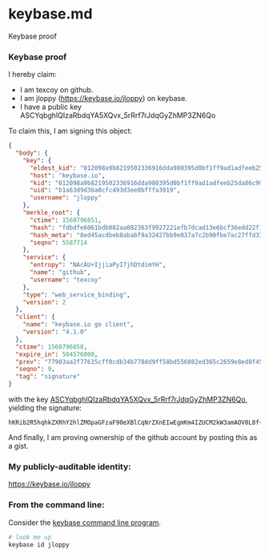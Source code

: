 # keybase.md
Keybase proof
### Keybase proof

I hereby claim:

  * I am texcoy on github.
  * I am jloppy (https://keybase.io/jloppy) on keybase.
  * I have a public key ASCYqbghlQIzaRbdqYA5XQvx_5rRrf7rJdqGyZhMP3ZN6Qo

To claim this, I am signing this object:

```json
{
  "body": {
    "key": {
      "eldest_kid": "012098a9b8219502336916dda980395d0bf1ff9ad1adfeeb25da86c9984c3f764de90a",
      "host": "keybase.io",
      "kid": "012098a9b8219502336916dda980395d0bf1ff9ad1adfeeb25da86c9984c3f764de90a",
      "uid": "b1a63d9d36a0cfc493d3ee0bfffa3919",
      "username": "jloppy"
    },
    "merkle_root": {
      "ctime": 1560796851,
      "hash": "fdbdfe6061bdb082aa082363f9927221efb7dcad13e6bcf36edd22f169111b81357bcb159209b35ae9480764e161e442e6742601bee8c0f9ada69274cf15b014",
      "hash_meta": "8ed45acdbeb8ababf9a32427bb9e037a7c2b90fbe7ac27ffd3393f7e2a34373a",
      "seqno": 5587714
    },
    "service": {
      "entropy": "NAcAU+IjjiaPyI7jhDtdimYH",
      "name": "github",
      "username": "texcoy"
    },
    "type": "web_service_binding",
    "version": 2
  },
  "client": {
    "name": "keybase.io go client",
    "version": "4.1.0"
  },
  "ctime": 1560796858,
  "expire_in": 504576000,
  "prev": "77903aa2f77615cff0cdb34b778dd9ff58bd556082ed365c2659e8ed8f45afa6",
  "seqno": 9,
  "tag": "signature"
}
```

with the key [ASCYqbghlQIzaRbdqYA5XQvx_5rRrf7rJdqGyZhMP3ZN6Qo](https://keybase.io/jloppy), yielding the signature:

```
hKRib2R5hqhkZXRhY2hlZMOpaGFzaF90eXBlCqNrZXnEIwEgmKm4IZUCM2kW3amAOV0L8f+a0a3+6yXahsmYTD92TekKp3BheWxvYWTESpcCCcQgd5A6ovd2Fc/wzbNLd43Z/1i9VWCC7TZcJlno7Y9Fr6bEIAH/kwG/d+GGu7QS7qbLAk8FMfYR/7OjaXXWjGBL5RgRAgHCo3NpZ8RAjWX6CglpjPnB1EvTIiTqdYSi8AFTaLSSGHxfbY1pdj6I8vNhjYc+M760Fz2wYTasUvIO1HwFgYaXspB3qU82C6hzaWdfdHlwZSCkaGFzaIKkdHlwZQildmFsdWXEIFzVDJg51bK2aMKEVprKaW43bCzpxZiAFPxmzjnhopSOo3RhZ80CAqd2ZXJzaW9uAQ==

```

And finally, I am proving ownership of the github account by posting this as a gist.

### My publicly-auditable identity:

https://keybase.io/jloppy

### From the command line:

Consider the [keybase command line program](https://keybase.io/download).

```bash
# look me up
keybase id jloppy
```
